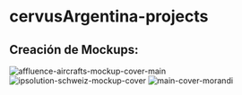 # cervusArgentina-projects

## Creación de Mockups:
![affluence-aircrafts-mockup-cover-main](https://user-images.githubusercontent.com/83841663/165649667-4d0e682b-38e2-489d-bd89-7db619cc7fd1.png)
![ipsolution-schweiz-mockup-cover](https://user-images.githubusercontent.com/83841663/165649691-22179adc-d577-4f5a-93cd-79c55e3a51f2.png)
![main-cover-morandi](https://user-images.githubusercontent.com/83841663/165649695-12ebf510-08b9-4b5c-984a-d888de812998.png)
